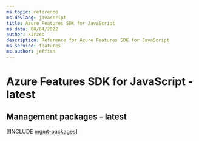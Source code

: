 ```yaml
---
ms.topic: reference
ms.devlang: javascript
title: Azure Features SDK for JavaScript
ms.data: 08/04/2022
author: xirzec
description: Reference for Azure Features SDK for JavaScript
ms.service: features
ms.author: jeffish
---
```

# Azure Features SDK for JavaScript - latest

## Management packages - latest
[!INCLUDE [mgmt-packages](features-mgmt-index.md)]